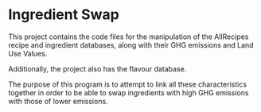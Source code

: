 # Ingredient Swap

This project contains the code files for the manipulation of the AllRecipes recipe and ingredient databases, along with their GHG emissions and Land Use Values.

Additionally, the project also has the flavour database.

The purpose of this program is to attempt to link all these characteristics together in order to be able to swap ingredients with high GHG emissions with those of lower emissions.

